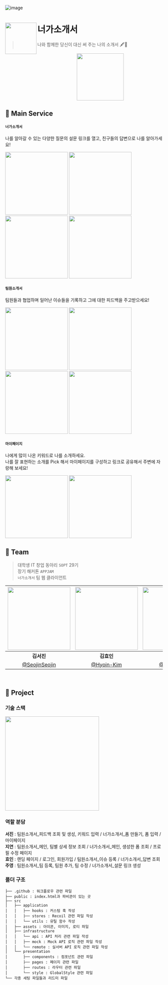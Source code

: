 ![image](https://user-images.githubusercontent.com/73823388/150393581-05b5d78e-6283-48d4-b983-f75ebaaca34b.png)

# 너가소개서<img src="https://user-images.githubusercontent.com/73823388/150399439-ae1c9902-8e37-45a3-a6a5-f3d29e7601a4.png" align=left width=100>

> 나와 함께한 당신이 대신 써 주는 나의 소개서 🖋📓  

<div align="center">
  <img src="https://user-images.githubusercontent.com/73823388/150405288-e6c19597-8ff6-49ac-911f-fe0d36c8e400.gif" width=150>
</div>

## 📓 Main Service

#### `너가소개서`
나를 알아갈 수 있는 다양한 질문의 설문 링크를 열고, 친구들의 답변으로 나를 알아가세요!
<div align="left">
  <img src="https://user-images.githubusercontent.com/58380158/154424612-c90f1089-267b-43de-966a-ce225d50613c.png" width=200>
  <img src="https://user-images.githubusercontent.com/58380158/154424797-d7e9d546-dfa2-4cf8-b049-9bff42dae819.png" width=200>
  <img src="https://user-images.githubusercontent.com/73823388/150408869-d1c5a594-9d08-436d-9054-4ce74e51a7b9.png" width=200>
  <img src="https://user-images.githubusercontent.com/73823388/150532865-59f7396d-c94b-4d87-83a8-a03da379bea1.png" width=200>
</div>

#### `팀원소개서`
팀원들과 협업하며 일어난 이슈들을 기록하고 그에 대한 피드백을 주고받으세요!
<div align="left">
  <img src="https://user-images.githubusercontent.com/58380158/154423628-661dac91-51a7-4351-bfb1-db7aef0fbb40.png" width=200>
  <img src="https://user-images.githubusercontent.com/58380158/154423893-d79f7a0a-afa9-4117-a1b5-19cdd8492a06.png" width=200>
  <img src="https://user-images.githubusercontent.com/58380158/154424007-8d709f6e-df95-46e8-9ca0-ef2d029733da.png" width=200>
  <img src="https://user-images.githubusercontent.com/73823388/150533291-a5ee42b2-81ca-43fd-9b48-fa7604d40af6.png" width=200>
</div>

#### `마이페이지`
나에게 많이 나온 키워드로 나를 소개하세요.  
나를 잘 표현하는 소개를 Pick 해서 마이페이지를 구성하고 링크로 공유해서 주변에 자랑해 보세요!
<div align="left">
  <img src="https://user-images.githubusercontent.com/58380158/154422566-a70ffaca-8843-48d0-bcd6-53016cce2717.png" width=200>
  <img src="https://user-images.githubusercontent.com/58380158/154422612-f7f56679-51c6-42a9-ac4b-761cefc96845.png" width=200>
</div>

## 📓 Team
> 대학생 IT 창업 동아리 `SOPT` 29기  
> 장기 해커톤 `APPJAM`  
> `너가소개서` 팀 웹 클라이언트  

|<img src="https://user-images.githubusercontent.com/73823388/150397401-f3d3da1d-c684-49af-9c09-b9249500b6f2.png" width="200">|<img src="https://user-images.githubusercontent.com/73823388/150397586-80771a1c-b238-4c6e-9110-d4f852d3eb04.png" width="200">|<img src="https://user-images.githubusercontent.com/73823388/150397746-6ade7bc1-3c5f-4cbc-b1a0-9fe8599c1230.png" width="200">|<img src="https://user-images.githubusercontent.com/73823388/150397971-bc6a3585-5d1f-42fe-8fc8-36edcb4dcd2b.png" width="200">|
|:--:|:--:|:--:|:--:|
|**김서진**|**김효인**|**백지연**|**남주영**|
|[@SeojinSeojin](https://github.com/SeojinSeojin)|[@Hyoin-Kim](https://github.com/Hyoin-Kim)|[@100Gyeon](https://github.com/100Gyeon)|[@NamJwong](https://github.com/NamJwong)|

<br />

## 📓 Project
### 기술 스택
<img src="https://user-images.githubusercontent.com/58380158/154420674-9410f9ae-de50-4371-9b0c-926ebcf87bba.png" width="300">

### 역할 분담
**서진** : 팀원소개서_피드백 조회 및 생성, 키워드 입력 / 너가소개서_폼 만들기, 폼 입력 / 마이페이지  
**지연** : 팀원소개서_메인, 팀별 상세 정보 조회 / 너가소개서_메인, 생성한 폼 조회 / 프로필 수정 페이지  
**효인** : 랜딩 페이지 / 로그인, 회원가입 / 팀원소개서_이슈 등록 / 너가소개서_답변 조회  
**주영** : 팀원소개서_팀 등록, 팀원 추가, 팀 수정 / 너가소개서_설문 링크 생성  

### 폴더 구조
```
├── .github : 워크플로우 관련 파일
├── public : index.html과 파비콘이 있는 곳
├── src
│   ├── application 
│   │   ├── hooks : 커스텀 훅 작성 
│   │   ├── stores : Recoil 관련 파일 작성
│   │   └── utils : 유틸 함수 작성
│   ├── assets : 아이콘, 이미지, 로티 파일
│   ├── infrastructure 
│   │   └── api : API 처리 관련 파일 작성 
│   │   ├── mock : Mock API 로직 관련 파일 작성
│   │   └── remote : 실서버 API 로직 관련 파일 작성
│   └── presentation
│       ├── components : 컴포넌트 관련 파일
│       ├── pages : 페이지 관련 파일
│       ├── routes : 라우터 관련 파일
│       └── style : GlobalStyle 관련 파일 
└── 각종 세팅 파일들과 리드미 파일
```
